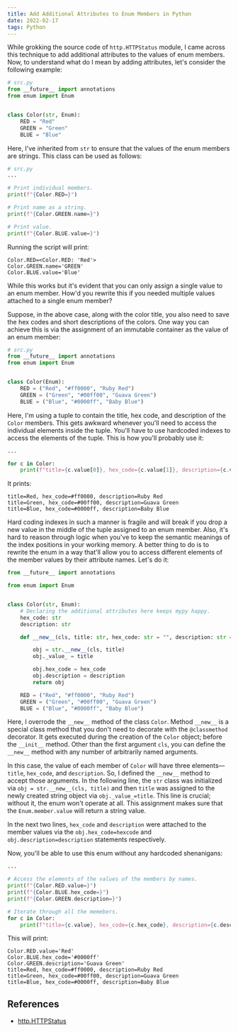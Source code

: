 ```yaml
---
title: Add Additional Attributes to Enum Members in Python
date: 2022-02-17
tags: Python
---
```


While grokking the source code of `http.HTTPStatus` module, I came across this technique to add additional attributes to the values of enum members. Now, to understand what do I mean by adding attributes, let's consider the following example:

```python
# src.py
from __future__ import annotations
from enum import Enum


class Color(str, Enum):
    RED = "Red"
    GREEN = "Green"
    BLUE = "Blue"
```

Here, I've inherited from `str` to ensure that the values of the enum members are strings. This class can be used as follows:

```python
# src.py
...

# Print individual members.
print(f"{Color.RED=}")

# Print name as a string.
print(f"{Color.GREEN.name=}")

# Print value.
print(f"{Color.BLUE.value=}")
```

Running the script will print:

```
Color.RED=<Color.RED: 'Red'>
Color.GREEN.name='GREEN'
Color.BLUE.value='Blue'
```

While this works but it's evident that you can only assign a single value to an enum member. How'd you rewrite this if you needed multiple values attached to a single enum member?

Suppose, in the above case, along with the color title, you also need to save the hex codes and short descriptions of the colors. One way you can achieve this is via the assignment of an immutable container as the value of an enum member:


```python
# src.py
from __future__ import annotations
from enum import Enum


class Color(Enum):
    RED = ("Red", "#ff0000", "Ruby Red")
    GREEN = ("Green", "#00ff00", "Guava Green")
    BLUE = ("Blue", "#0000ff", "Baby Blue")
```

Here, I'm using a tuple to contain the title, hex code, and description of the `Color` members. This gets awkward whenever you'll need to access the individual elements inside the tuple. You'll have to use hardcoded indexes to access the elements of the tuple. This is how you'll probably use it:

```python
...

for c in Color:
    print(f"title={c.value[0]}, hex_code={c.value[1]}, description={c.value[2]}")
```

It prints:

```
title=Red, hex_code=#ff0000, description=Ruby Red
title=Green, hex_code=#00ff00, description=Guava Green
title=Blue, hex_code=#0000ff, description=Baby Blue
```

Hard coding indexes in such a manner is fragile and will break if you drop a new value in the middle of the tuple assigned to an enum member. Also, it's hard to reason through logic when you've to keep the semantic meanings of the index positions in your working memory. A better thing to do is to rewrite the enum in a way that'll allow you to access different elements of the member values by their attribute names. Let's do it:


```python
from __future__ import annotations

from enum import Enum


class Color(str, Enum):
    # Declaring the additional attributes here keeps mypy happy.
    hex_code: str
    description: str

    def __new__(cls, title: str, hex_code: str = "", description: str = "") -> Color:

        obj = str.__new__(cls, title)
        obj._value_ = title

        obj.hex_code = hex_code
        obj.description = description
        return obj

    RED = ("Red", "#ff0000", "Ruby Red")
    GREEN = ("Green", "#00ff00", "Guava Green")
    BLUE = ("Blue", "#0000ff", "Baby Blue")
```

Here, I overrode the `__new__` method of the class `Color`. Method `__new__` is a special class method that you don't need to decorate with the `@classmethod` decorator. It gets executed during the creation of the `Color` object; before the `__init__` method. Other than the first argument `cls`, you can define the `__new__` method with any number of arbitrarily named arguments.

In this case, the value of each member of `Color` will have three elements—`title`, `hex_code`, and `description`. So, I defined the `__new__` method to accept those arguments. In the following line, the `str` class was initialized via `obj = str.__new__(cls, title)` and then `title` was assigned to the newly created string object via `obj._value_=title`. This line is crucial; without it, the enum won't operate at all. This assignment makes sure that the `Enum.member.value` will return a string value.

In the next two lines, `hex_code` and `description` were attached to the member values via the `obj.hex_code=hexcode` and `obj.description=description` statements respectively.

Now, you'll be able to use this enum without any hardcoded shenanigans:

```python
...

# Access the elements of the values of the members by names.
print(f"{Color.RED.value=}")
print(f"{Color.BLUE.hex_code=}")
print(f"{Color.GREEN.description=}")

# Iterate through all the memebers.
for c in Color:
    print(f"title={c.value}, hex_code={c.hex_code}, description={c.description}")
```

This will print:

```
Color.RED.value='Red'
Color.BLUE.hex_code='#0000ff'
Color.GREEN.description='Guava Green'
title=Red, hex_code=#ff0000, description=Ruby Red
title=Green, hex_code=#00ff00, description=Guava Green
title=Blue, hex_code=#0000ff, description=Baby Blue
```

## References

* [http.HTTPStatus](https://github.com/python/cpython/blob/6f1efd19a70839d480e4b1fcd9fecd3a8725824b/Lib/http/__init__.py#L6)

